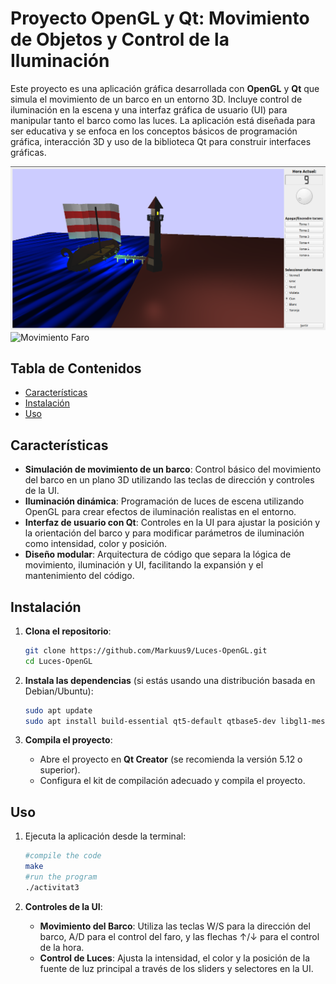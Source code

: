 # Proyecto OpenGL y Qt: Movimiento de Objetos y Control de la Iluminación

Este proyecto es una aplicación gráfica desarrollada con **OpenGL** y **Qt** que simula el movimiento de un barco en un entorno 3D. Incluye control de iluminación en la escena y una interfaz gráfica de usuario (UI) para manipular tanto el barco como las luces. La aplicación está diseñada para ser educativa y se enfoca en los conceptos básicos de programación gráfica, interacción 3D y uso de la biblioteca Qt para construir interfaces gráficas.

![Vista de la interfaz de usuario](UI.png)
![Movimiento Faro](faro.gif)

## Tabla de Contenidos

- [Características](#características)
- [Instalación](#instalación)
- [Uso](#uso)

## Características

- **Simulación de movimiento de un barco**: Control básico del movimiento del barco en un plano 3D utilizando las teclas de dirección y controles de la UI.
- **Iluminación dinámica**: Programación de luces de escena utilizando OpenGL para crear efectos de iluminación realistas en el entorno.
- **Interfaz de usuario con Qt**: Controles en la UI para ajustar la posición y la orientación del barco y para modificar parámetros de iluminación como intensidad, color y posición.
- **Diseño modular**: Arquitectura de código que separa la lógica de movimiento, iluminación y UI, facilitando la expansión y el mantenimiento del código.

## Instalación

1. **Clona el repositorio**:
    ```bash
    git clone https://github.com/Markuus9/Luces-OpenGL.git
    cd Luces-OpenGL
    ```

2. **Instala las dependencias** (si estás usando una distribución basada en Debian/Ubuntu):
    ```bash
    sudo apt update
    sudo apt install build-essential qt5-default qtbase5-dev libgl1-mesa-dev
    ```

3. **Compila el proyecto**:
    - Abre el proyecto en **Qt Creator** (se recomienda la versión 5.12 o superior).
    - Configura el kit de compilación adecuado y compila el proyecto.

## Uso

1. Ejecuta la aplicación desde la terminal:
    ```bash
    #compile the code
    make
    #run the program
    ./activitat3
    ```

2. **Controles de la UI**:
    - **Movimiento del Barco**: Utiliza las teclas W/S para la dirección del barco, A/D para el control del faro, y las flechas ↑/↓ para el control de la hora.
    - **Control de Luces**: Ajusta la intensidad, el color y la posición de la fuente de luz principal a través de los sliders y selectores en la UI.

